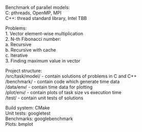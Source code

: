 Benchmark of parallel models:  
    C: pthreads, OpenMP, MPI  
    C++: thread standard library, Intel TBB  

Problems:  
    1. Vector element-wise multiplication  
    2. N-th Fibonacci number:  
        a. Recursive  
        b. Recursive with cache  
        c. Iterative  
    3. Finding maximum value in vector  

Project structure:  
    /src/task/model/ - contain solutions of problems in C and C++  
    /benchmark/ - contain code which generate time data  
    /data/env/ - contain time data for plotting  
    /plot/env/ - contain plots of task size vs execution time  
    /test/ - contain unit tests of solutions  

Build system: CMake  
Unit tests: googletest  
Benchmarks: googlebenchmark  
Plots: bmplot

